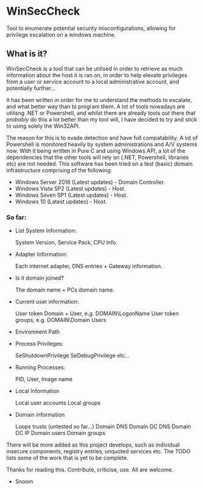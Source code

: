 # WinSecCheck
Tool to enumerate potential security misconfigurations, allowing for privilege escalation on a windows machine.

## What is it?
WinSecCheck is a tool that can be utilised in order to retrieve as much information about the host it is ran on, in order to help elevate privileges from a user or service account to a local administrative account, and potentially further...

It has been written in order for me to understand the methods to escalate, and what better way than to program them. A lot of tools nowadays are utilisng .NET or Powershell, and whilst there are already tools out there that *probably* do this a lot better than my tool will, I have decided to try and stick to using solely the Win32API.

The reason for this is to evade detection and have full compatability. A lot of Powershell is monitored heavily by system administrations and A/V systems now. With it being written in Pure C and using Windows API, a lot of the dependencies that the other tools will rely on (.NET, Powershell, libraries etc) are not needed. This software has been tried on a test (basic) domain infrastructure comprising of the following:
- Windows Server 2016 (Latest updates) - Domain Controller.
- Windows Vista SP2 (Latest updates) - Host.
- Windows Seven SP1 (Latest updates) - Host.
- Windows 10 (Latest updates) - Host.

### So far:
- List System Information:

   System Version, Service Pack, CPU Info.
- Adapter Information:

   Each internet adapter, DNS entries + Gateway information.
- Is it domain joined?

   The domain name + PCs domain name.
- Current user information:

   User token Domain + User, e.g. DOMAIN\\LogonName
   User token groups, e.g. DOMAIN\\Domain Users
- Environment Path
- Process Privileges:

   SeShutdownPrivilege
   SeDebugPrivilege etc...
- Running Processes:

   PID, User, Image name
- Local Information

   Local user accounts
   Local groups
- Domain information

   Loops trusts (untested so far...)
   Domain DNS 
   Domain DC DNS
   Domain DC IP
   Domain users
   Domain groups

There will be more added as this project develops, such as individual insecure components, registry entries, unquoted services etc. The TODO lists some of the work that is yet to be complete.

Thanks for reading this. Contribute, criticise, use. All are welcome.

- Snoom
